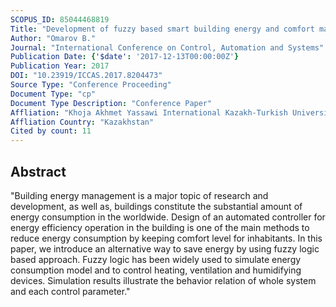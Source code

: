 ```yaml
---
SCOPUS_ID: 85044468819
Title: "Development of fuzzy based smart building energy and comfort management system"
Author: "Omarov B."
Journal: "International Conference on Control, Automation and Systems"
Publication Date: {'$date': '2017-12-13T00:00:00Z'}
Publication Year: 2017
DOI: "10.23919/ICCAS.2017.8204473"
Source Type: "Conference Proceeding"
Document Type: "cp"
Document Type Description: "Conference Paper"
Affliation: "Khoja Akhmet Yassawi International Kazakh-Turkish University"
Affliation Country: "Kazakhstan"
Cited by count: 11
---
```


## Abstract
"Building energy management is a major topic of research and development, as well as, buildings constitute the substantial amount of energy consumption in the worldwide. Design of an automated controller for energy efficiency operation in the building is one of the main methods to reduce energy consumption by keeping comfort level for inhabitants. In this paper, we introduce an alternative way to save energy by using fuzzy logic based approach. Fuzzy logic has been widely used to simulate energy consumption model and to control heating, ventilation and humidifying devices. Simulation results illustrate the behavior relation of whole system and each control parameter."
